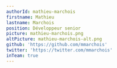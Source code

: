 ```yaml
---
authorId: mathieu-marchois
firstname: Mathieu
lastname: Marchois
position: Développeur senior
picture: mathieu-marchois.png
altPicture: mathieu-marchois-alt.png
github: 'https://github.com/mmarchois'
twitter: 'https://twitter.com/mmarchois'
inTeam: true
---
```

